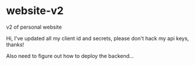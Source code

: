 # website-v2
v2 of personal website

Hi, I've updated all my client id and secrets, please don't hack my api keys, thanks!

Also need to figure out how to deploy the backend...
